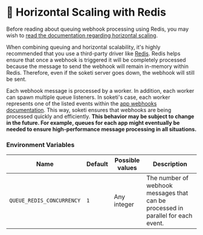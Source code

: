 # 🧠 Horizontal Scaling with Redis

Before reading about queuing webhook processing using Redis, you may wish to [read the documentation regarding horizontal scaling](../horizontal-scaling.md).

When combining queuing and horizontal scalability, it's highly recommended that you use a third-party driver like [Redis](../getting-started/redis-configuration.md). Redis helps ensure that once a webhook is triggered it will be completely processed because the message to send the webhook will remain in-memory within Redis. Therefore, even if the soketi server goes down, the webhook will still be sent.

Each webhook message is processed by a worker. In addition, each worker can spawn multiple queue listeners. In soketi's case, each worker represents one of the listed events within the [app webhooks documentation](../app-webhooks.md). This way, soketi ensures that webhooks are being processed quickly and efficiently. **This behavior may be subject to change in the future. For example, queues for each app might eventually be needed to ensure high-performance message processing in all situations.**

### Environment Variables

| Name                      | Default | Possible values | Description                                               |
| ------------------------- | ------- | --------------- | --------------------------------------------------------- |
| `QUEUE_REDIS_CONCURRENCY` | `1`     | Any integer     | The number of webhook messages that can be processed in parallel for each event. |


